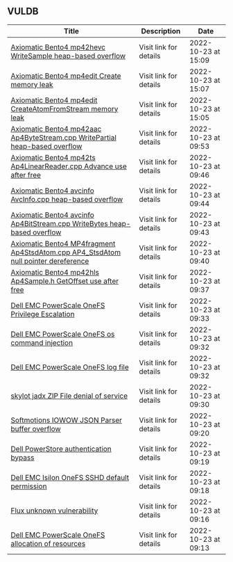 ## VULDB
|Title|Description|Date|
|---|---|---|
| [Axiomatic Bento4 mp42hevc WriteSample heap-based overflow](https://vuldb.com/?id.212010) | Visit link for details | 2022-10-23 at 15:09 |
| [Axiomatic Bento4 mp4edit Create memory leak](https://vuldb.com/?id.212009) | Visit link for details | 2022-10-23 at 15:07 |
| [Axiomatic Bento4 mp4edit CreateAtomFromStream memory leak](https://vuldb.com/?id.212008) | Visit link for details | 2022-10-23 at 15:05 |
| [Axiomatic Bento4 mp42aac Ap4ByteStream.cpp WritePartial heap-based overflow](https://vuldb.com/?id.212007) | Visit link for details | 2022-10-23 at 09:53 |
| [Axiomatic Bento4 mp42ts Ap4LinearReader.cpp Advance use after free](https://vuldb.com/?id.212006) | Visit link for details | 2022-10-23 at 09:46 |
| [Axiomatic Bento4 avcinfo AvcInfo.cpp heap-based overflow](https://vuldb.com/?id.212005) | Visit link for details | 2022-10-23 at 09:44 |
| [Axiomatic Bento4 avcinfo Ap4BitStream.cpp WriteBytes heap-based overflow](https://vuldb.com/?id.212004) | Visit link for details | 2022-10-23 at 09:43 |
| [Axiomatic Bento4 MP4fragment Ap4StsdAtom.cpp AP4_StsdAtom null pointer dereference](https://vuldb.com/?id.212003) | Visit link for details | 2022-10-23 at 09:40 |
| [Axiomatic Bento4 mp42hls Ap4Sample.h GetOffset use after free](https://vuldb.com/?id.212002) | Visit link for details | 2022-10-23 at 09:37 |
| [Dell EMC PowerScale OneFS Privilege Escalation](https://vuldb.com/?id.212001) | Visit link for details | 2022-10-23 at 09:33 |
| [Dell EMC PowerScale OneFS os command injection](https://vuldb.com/?id.212000) | Visit link for details | 2022-10-23 at 09:32 |
| [Dell EMC PowerScale OneFS log file](https://vuldb.com/?id.211999) | Visit link for details | 2022-10-23 at 09:32 |
| [skylot jadx ZIP File denial of service](https://vuldb.com/?id.211998) | Visit link for details | 2022-10-23 at 09:30 |
| [Softmotions IOWOW JSON Parser buffer overflow](https://vuldb.com/?id.211997) | Visit link for details | 2022-10-23 at 09:20 |
| [Dell PowerStore authentication bypass](https://vuldb.com/?id.211996) | Visit link for details | 2022-10-23 at 09:19 |
| [Dell EMC Isilon OneFS SSHD default permission](https://vuldb.com/?id.211995) | Visit link for details | 2022-10-23 at 09:18 |
| [Flux unknown vulnerability](https://vuldb.com/?id.211994) | Visit link for details | 2022-10-23 at 09:16 |
| [Dell EMC PowerScale OneFS allocation of resources](https://vuldb.com/?id.211993) | Visit link for details | 2022-10-23 at 09:13 |

